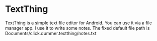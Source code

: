 # TextThing
TextThing is a simple text file editor for Android. You can use it via a file manager app. I use it to write some notes. The fixed default file path is Documents/click.dummer.textthing/notes.txt
